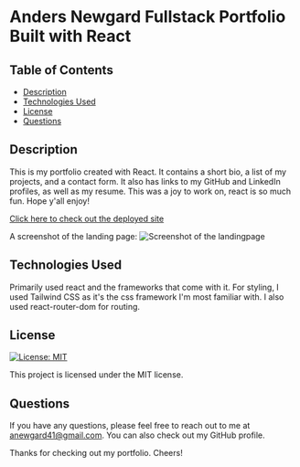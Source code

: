 # Anders Newgard Fullstack Portfolio Built with React

## Table of Contents

* [Description](#description)
* [Technologies Used](#technologies-used)
* [License](#license)
* [Questions](#questions)

## Description

This is my portfolio created with React. It contains a short bio, a list of my projects, and a contact form. It also has links to my GitHub and LinkedIn profiles, as well as my resume. This was a joy to work on, react is so much fun. Hope y'all enjoy! 

[Click here to check out the deployed site](https://shiny-moonbeam-66a10c.netlify.app/)

A screenshot of the landing page:
![Screenshot of the landingpage](/public/image.png)

## Technologies Used

Primarily used react and the frameworks that come with it. For styling, I used Tailwind CSS as it's the css framework I'm most familiar with. I also used react-router-dom for routing. 

## License

[![License: MIT](https://img.shields.io/badge/License-MIT-yellow.svg)](https://opensource.org/licenses/MIT)

This project is licensed under the MIT license. 

## Questions

If you have any questions, please feel free to reach out to me at anewgard41@gmail.com. You can also check out my GitHub profile.

Thanks for checking out my portfolio. Cheers! 